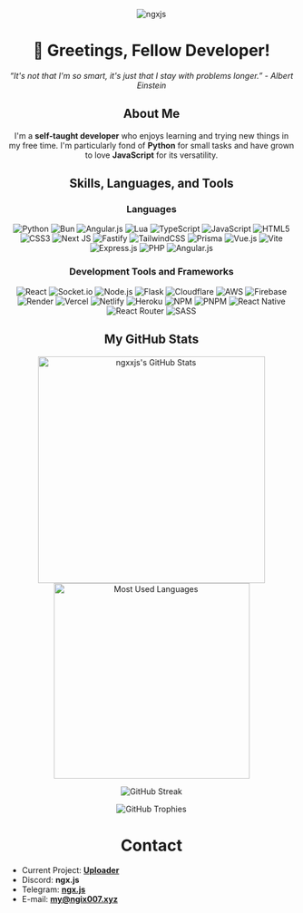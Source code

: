 <div align="center">
<p > <img src="https://komarev.com/ghpvc/?username=your-github-ngxxjs&color=blueviolet" alt="ngxjs"/> </p>

  # 👋 Greetings, Fellow Developer!

*“It's not that I'm so smart, it's just that I stay with problems longer.” - Albert Einstein*

## About Me

I'm a **self-taught developer** who enjoys learning and trying new things in my free time. I'm particularly fond of **Python** for small tasks and have grown to love **JavaScript** for its versatility.

## Skills, Languages, and Tools

### Languages

![Python](https://img.shields.io/badge/-Python-3776AB?style=for-the-badge&logo=Python&logoColor=white)
![Bun](https://img.shields.io/badge/Bun-%23000000.svg?style=for-the-badge&logo=bun&logoColor=white) 
![Angular.js](https://img.shields.io/badge/angular.js-%23E23237.svg?style=for-the-badge&logo=angularjs&logoColor=white)
![Lua](https://img.shields.io/badge/lua-%232C2D72.svg?style=for-the-badge&logo=lua&logoColor=white)
![TypeScript](https://img.shields.io/badge/typescript-%23007ACC.svg?style=for-the-badge&logo=typescript&logoColor=white)
![JavaScript](https://img.shields.io/badge/-JavaScript-F7DF1E?style=for-the-badge&logo=JavaScript&logoColor=black)
![HTML5](https://img.shields.io/badge/-HTML5-E34F26?style=for-the-badge&logo=HTML5&logoColor=white)
![CSS3](https://img.shields.io/badge/-CSS3-1572B6?style=for-the-badge&logo=CSS3&logoColor=white)
![Next JS](https://img.shields.io/badge/Next-black?style=for-the-badge&logo=next.js&logoColor=white)
![Fastify](https://img.shields.io/badge/fastify-%23000000.svg?style=for-the-badge&logo=fastify&logoColor=white)
![TailwindCSS](https://img.shields.io/badge/tailwindcss-%2338B2AC.svg?style=for-the-badge&logo=tailwind-css&logoColor=white)
![Prisma](https://img.shields.io/badge/Prisma-3982CE?style=for-the-badge&logo=Prisma&logoColor=white)
![Vue.js](https://img.shields.io/badge/vue.js-%2335495e.svg?style=for-the-badge&logo=vuedotjs&logoColor=%234FC08D) 
![Vite](https://img.shields.io/badge/vite-%23646CFF.svg?style=for-the-badge&logo=vite&logoColor=white) 
![Express.js](https://img.shields.io/badge/express.js-%23404d59.svg?style=for-the-badge&logo=express&logoColor=%2361DAFB)
![PHP](https://img.shields.io/badge/php-%23777BB4.svg?style=for-the-badge&logo=php&logoColor=white)
![Angular.js](https://img.shields.io/badge/angular.js-%23E23237.svg?style=for-the-badge&logo=angularjs&logoColor=white)

### Development Tools and Frameworks

![React](https://img.shields.io/badge/-React-61DAFB?style=for-the-badge&logo=React&logoColor=black)
![Socket.io](https://img.shields.io/badge/-Socket.io-010101?style=for-the-badge&logo=Socket.io&logoColor=white)
![Node.js](https://img.shields.io/badge/-Node.js-339933?style=for-the-badge&logo=Node.js&logoColor=white)
![Flask](https://img.shields.io/badge/-Flask-000000?style=for-the-badge&logo=Flask&logoColor=white)
![Cloudflare](https://img.shields.io/badge/Cloudflare-F38020?style=for-the-badge&logo=Cloudflare&logoColor=white) 
![AWS](https://img.shields.io/badge/AWS-%23FF9900.svg?style=for-the-badge&logo=amazon-aws&logoColor=white) 
![Firebase](https://img.shields.io/badge/firebase-%23039BE5.svg?style=for-the-badge&logo=firebase) 
![Render](https://img.shields.io/badge/Render-%46E3B7.svg?style=for-the-badge&logo=render&logoColor=white) 
![Vercel](https://img.shields.io/badge/vercel-%23000000.svg?style=for-the-badge&logo=vercel&logoColor=white) 
![Netlify](https://img.shields.io/badge/netlify-%23000000.svg?style=for-the-badge&logo=netlify&logoColor=#00C7B7) 
![Heroku](https://img.shields.io/badge/heroku-%23430098.svg?style=for-the-badge&logo=heroku&logoColor=white)
![NPM](https://img.shields.io/badge/NPM-%23CB3837.svg?style=for-the-badge&logo=npm&logoColor=white)
![PNPM](https://img.shields.io/badge/pnpm-%234a4a4a.svg?style=for-the-badge&logo=pnpm&logoColor=f69220)
![React Native](https://img.shields.io/badge/react_native-%2320232a.svg?style=for-the-badge&logo=react&logoColor=%2361DAFB) 
![React Router](https://img.shields.io/badge/React_Router-CA4245?style=for-the-badge&logo=react-router&logoColor=white) 
![SASS](https://img.shields.io/badge/SASS-hotpink.svg?style=for-the-badge&logo=SASS&logoColor=white)

## My GitHub Stats

<p align="center">
  <a href="https://github.com/ngxxjs">
    <img align="center" src="https://github-readme-stats.vercel.app/api?username=ngxxjs&show_icons=true&theme=dark&bg_color=0d1117&hide_border=true&include_all_commits=true&count_private=true" alt="ngxxjs's GitHub Stats" width="400"/>
  </a>
  <a href="https://github.com/ngxxjs">
    <img align="center" src="https://github-readme-stats.vercel.app/api/top-langs/?username=ngxxjs&theme=dark&layout=compact&bg_color=0d1117&hide_border=true" alt="Most Used Languages" width="345"/>
  </a>
</p>

<p align="center">
  <img src="https://github-readme-streak-stats.herokuapp.com/?user=ngxxjs&theme=dark&background=0d1117&hide_border=true" alt="GitHub Streak" />
</p>

<p align="center">
  <img src="https://github-profile-trophy.vercel.app/?username=ngxxjs&theme=darkhub&no-bg=true&no-frame=true" alt="GitHub Trophies" />
</p>

# Contact

</div>


<p align="left">

  - Current Project: **[Uploader](https://upload.spgunk.eu.org)**<br>
  - Discord: **ngx.js**<br>
  - Telegram: **[ngx.js](https://t.me/ngxjs)**<br>
  - E-mail: **my@ngix007.xyz**<br>
</p>


